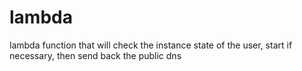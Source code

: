# lambda
lambda function that will check the instance state of the user, start if necessary, then send back the public dns
